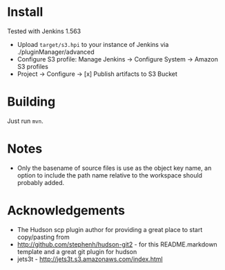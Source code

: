 
Install
=======

Tested with Jenkins 1.563

* Upload `target/s3.hpi` to your instance of Jenkins via
./pluginManager/advanced
* Configure S3 profile: Manage Jenkins -> Configure System ->
Amazon S3 profiles
* Project -> Configure -> [x] Publish artifacts to S3 Bucket

Building
========

Just run `mvn`.

Notes
=====

* Only the basename of source files is use as the object key name,
an option to include the path name relative to the workspace
should probably added.

Acknowledgements
================

* The Hudson scp plugin author for providing a great place to
start copy/pasting from
* http://github.com/stephenh/hudson-git2 - for this README.markdown
template and a great git plugin for hudson
* jets3t - http://jets3t.s3.amazonaws.com/index.html
